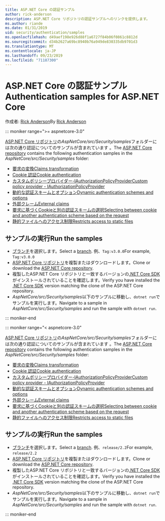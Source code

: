 ```yaml
---
title: ASP.NET Core の認証サンプル
author: rick-anderson
description: ASP.NET Core リポジトリの認証サンプルへのリンクを提供します。
ms.author: riande
ms.date: 01/31/2019
uid: security/authentication/samples
ms.openlocfilehash: d49aef198e926d88f1a6727f84b06f0861c8812d
ms.sourcegitcommit: d34b2627a69bc8940b76a949de830335db9701d3
ms.translationtype: MT
ms.contentlocale: ja-JP
ms.lasthandoff: 09/23/2019
ms.locfileid: "71187300"
---
```

# <a name="authentication-samples-for-aspnet-core"></a><span data-ttu-id="9f5f3-103">ASP.NET Core の認証サンプル</span><span class="sxs-lookup"><span data-stu-id="9f5f3-103">Authentication samples for ASP.NET Core</span></span>

<span data-ttu-id="9f5f3-104">作成者: [Rick Anderson](https://twitter.com/RickAndMSFT)</span><span class="sxs-lookup"><span data-stu-id="9f5f3-104">By [Rick Anderson](https://twitter.com/RickAndMSFT)</span></span>

::: moniker range=">= aspnetcore-3.0"

<span data-ttu-id="9f5f3-105">[ASP.NET Core リポジトリ](https://github.com/aspnet/AspNetCore)の*AspNetCore/src/Security/samples*フォルダーには次の通り認証についてのサンプルが含まれています 。</span><span class="sxs-lookup"><span data-stu-id="9f5f3-105">The [ASP.NET Core repository](https://github.com/aspnet/AspNetCore) contains the following authentication samples in the *AspNetCore/src/Security/samples* folder:</span></span>

* [<span data-ttu-id="9f5f3-106">要求の変換</span><span class="sxs-lookup"><span data-stu-id="9f5f3-106">Claims transformation</span></span>](https://github.com/aspnet/AspNetCore/tree/release/3.0/src/Security/samples/ClaimsTransformation)
* [<span data-ttu-id="9f5f3-107">Cookie 認証</span><span class="sxs-lookup"><span data-stu-id="9f5f3-107">Cookie authentication</span></span>](https://github.com/aspnet/AspNetCore/tree/release/3.0/src/Security/samples/Cookies)
* [<span data-ttu-id="9f5f3-108">カスタムポリシープロバイダー-IAuthorizationPolicyProvider</span><span class="sxs-lookup"><span data-stu-id="9f5f3-108">Custom policy provider - IAuthorizationPolicyProvider</span></span>](https://github.com/aspnet/AspNetCore/tree/release/3.0/src/Security/samples/CustomPolicyProvider)
* [<span data-ttu-id="9f5f3-109">動的な認証スキームとオプション</span><span class="sxs-lookup"><span data-stu-id="9f5f3-109">Dynamic authentication schemes and options</span></span>](https://github.com/aspnet/AspNetCore/tree/release/3.0/src/Security/samples/DynamicSchemes)
* [<span data-ttu-id="9f5f3-110">外部クレーム</span><span class="sxs-lookup"><span data-stu-id="9f5f3-110">External claims</span></span>](https://github.com/aspnet/AspNetCore/tree/release/3.0/src/Security/samples/Identity.ExternalClaims)
* [<span data-ttu-id="9f5f3-111">要求に基づくCookieと別の認証スキームの選択</span><span class="sxs-lookup"><span data-stu-id="9f5f3-111">Selecting between cookie and another authentication scheme based on the request</span></span>](https://github.com/aspnet/AspNetCore/tree/release/3.0/src/Security/samples/PathSchemeSelection)
* [<span data-ttu-id="9f5f3-112">静的ファイルへのアクセス制限</span><span class="sxs-lookup"><span data-stu-id="9f5f3-112">Restricts access to static files</span></span>](https://github.com/aspnet/AspNetCore/tree/release/3.0/src/Security/samples/StaticFilesAuth)

## <a name="run-the-samples"></a><span data-ttu-id="9f5f3-113">サンプルの実行</span><span class="sxs-lookup"><span data-stu-id="9f5f3-113">Run the samples</span></span>

* <span data-ttu-id="9f5f3-114">[ブランチ](https://github.com/aspnet/AspNetCore)を選択します。</span><span class="sxs-lookup"><span data-stu-id="9f5f3-114">Select a [branch](https://github.com/aspnet/AspNetCore).</span></span> <span data-ttu-id="9f5f3-115">例、`Tag:v3.0.0`</span><span class="sxs-lookup"><span data-stu-id="9f5f3-115">For example, `Tag:v3.0.0`</span></span>
* <span data-ttu-id="9f5f3-116">[ASP.NET Core リポジトリ](https://github.com/aspnet/AspNetCore)を複製またはダウンロードします。</span><span class="sxs-lookup"><span data-stu-id="9f5f3-116">Clone or download the [ASP.NET Core repository](https://github.com/aspnet/AspNetCore).</span></span>
* <span data-ttu-id="9f5f3-117">複製したASP.NET Core リポジトリと一致するバージョンの[.NET Core SDK](https://www.microsoft.com/net/download/all)がインストールされていることを確認します。</span><span class="sxs-lookup"><span data-stu-id="9f5f3-117">Verify you have installed the [.NET Core SDK](https://www.microsoft.com/net/download/all) version matching the clone of the ASP.NET Core repository.</span></span>
* <span data-ttu-id="9f5f3-118">*AspNetCore/src/Security/samples*以下のサンプルに移動し、`dotnet run`でサンプルを実行します。</span><span class="sxs-lookup"><span data-stu-id="9f5f3-118">Navigate to a sample in *AspNetCore/src/Security/samples* and run the sample with `dotnet run`.</span></span>

::: moniker-end

::: moniker range="< aspnetcore-3.0"

<span data-ttu-id="9f5f3-119">[ASP.NET Core リポジトリ](https://github.com/aspnet/AspNetCore)の*AspNetCore/src/Security/samples*フォルダーには次の通り認証についてのサンプルが含まれています 。</span><span class="sxs-lookup"><span data-stu-id="9f5f3-119">The [ASP.NET Core repository](https://github.com/aspnet/AspNetCore) contains the following authentication samples in the *AspNetCore/src/Security/samples* folder:</span></span>

* [<span data-ttu-id="9f5f3-120">要求の変換</span><span class="sxs-lookup"><span data-stu-id="9f5f3-120">Claims transformation</span></span>](https://github.com/aspnet/AspNetCore/tree/release/2.2/src/Security/samples/ClaimsTransformation)
* [<span data-ttu-id="9f5f3-121">Cookie 認証</span><span class="sxs-lookup"><span data-stu-id="9f5f3-121">Cookie authentication</span></span>](https://github.com/aspnet/AspNetCore/tree/release/2.2/src/Security/samples/Cookies)
* [<span data-ttu-id="9f5f3-122">カスタムポリシープロバイダー-IAuthorizationPolicyProvider</span><span class="sxs-lookup"><span data-stu-id="9f5f3-122">Custom policy provider - IAuthorizationPolicyProvider</span></span>](https://github.com/aspnet/AspNetCore/tree/release/2.2/src/Security/samples/CustomPolicyProvider)
* [<span data-ttu-id="9f5f3-123">動的な認証スキームとオプション</span><span class="sxs-lookup"><span data-stu-id="9f5f3-123">Dynamic authentication schemes and options</span></span>](https://github.com/aspnet/AspNetCore/tree/release/2.2/src/Security/samples/DynamicSchemes)
* [<span data-ttu-id="9f5f3-124">外部クレーム</span><span class="sxs-lookup"><span data-stu-id="9f5f3-124">External claims</span></span>](https://github.com/aspnet/AspNetCore/tree/release/2.2/src/Security/samples/Identity.ExternalClaims)
* [<span data-ttu-id="9f5f3-125">要求に基づくCookieと別の認証スキームの選択</span><span class="sxs-lookup"><span data-stu-id="9f5f3-125">Selecting between cookie and another authentication scheme based on the request</span></span>](https://github.com/aspnet/AspNetCore/tree/release/2.2/src/Security/samples/PathSchemeSelection)
* [<span data-ttu-id="9f5f3-126">静的ファイルへのアクセス制限</span><span class="sxs-lookup"><span data-stu-id="9f5f3-126">Restricts access to static files</span></span>](https://github.com/aspnet/AspNetCore/tree/release/2.2/src/Security/samples/StaticFilesAuth)

## <a name="run-the-samples"></a><span data-ttu-id="9f5f3-127">サンプルの実行</span><span class="sxs-lookup"><span data-stu-id="9f5f3-127">Run the samples</span></span>

* <span data-ttu-id="9f5f3-128">[ブランチ](https://github.com/aspnet/AspNetCore)を選択します。</span><span class="sxs-lookup"><span data-stu-id="9f5f3-128">Select a [branch](https://github.com/aspnet/AspNetCore).</span></span> <span data-ttu-id="9f5f3-129">例、`release/2.2`</span><span class="sxs-lookup"><span data-stu-id="9f5f3-129">For example, `release/2.2`</span></span>
* <span data-ttu-id="9f5f3-130">[ASP.NET Core リポジトリ](https://github.com/aspnet/AspNetCore)を複製またはダウンロードします。</span><span class="sxs-lookup"><span data-stu-id="9f5f3-130">Clone or download the [ASP.NET Core repository](https://github.com/aspnet/AspNetCore).</span></span>
* <span data-ttu-id="9f5f3-131">複製したASP.NET Core リポジトリと一致するバージョンの[.NET Core SDK](https://www.microsoft.com/net/download/all)がインストールされていることを確認します。</span><span class="sxs-lookup"><span data-stu-id="9f5f3-131">Verify you have installed the [.NET Core SDK](https://www.microsoft.com/net/download/all) version matching the clone of the ASP.NET Core repository.</span></span>
* <span data-ttu-id="9f5f3-132">*AspNetCore/src/Security/samples*以下のサンプルに移動し、`dotnet run`でサンプルを実行します。</span><span class="sxs-lookup"><span data-stu-id="9f5f3-132">Navigate to a sample in *AspNetCore/src/Security/samples* and run the sample with `dotnet run`.</span></span>

::: moniker-end
